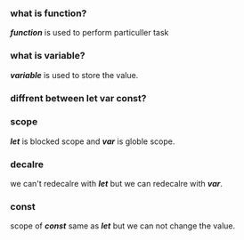 ### what is function?
***function*** is used to perform particuller task

### what is variable?
***variable*** is used to store the value.

### diffrent between let var const?
### scope
***let*** is blocked scope and ***var*** is globle scope.

### decalre
we can't redecalre with ***let*** but we can redecalre with ***var***.

### const
scope of ***const*** same as ***let*** but we can not change the value.

